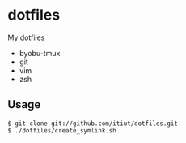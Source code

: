 # dotfiles
My dotfiles

* byobu-tmux
* git
* vim
* zsh

## Usage
    $ git clone git://github.com/itiut/dotfiles.git
    $ ./dotfiles/create_symlink.sh
